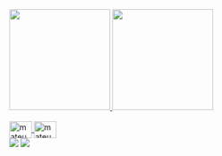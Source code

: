 <div>
  <a href="https://github.com/JoaoMateu">
  <img height="180em" src="https://github-readme-stats.vercel.app/api?username=marcus-valmeida&show_icons=true&theme=dracula&include_all_commits=true&count_private=true"/>
  <img height="180em" src="https://github-readme-stats.vercel.app/api/top-langs/?username=JoaoMateu&layout=compact&langs_count=16&theme=dracula"/>
</div>

<div style="display: inline_block"><br>
  <img align="center" alt="mateus-C++" height="30" width="40" src="https://raw.githubusercontent.com/devicons/devicon/master/icons/cplusplus/cplusplus-original .svg">
  <img align="center" alt="mateus-PYTHON" height="30" width="40" src="https://raw.githubusercontent.com/devicons/devicon/master/icons/python/python-original .svg">
</div>

<div>
  <a href="https://www.linkedin.com/in/joao-mateus-felinto-093aa7214/" target="_blank"><img src="https://img.shields.io/badge/LinkedIn-0077B5? style=for-the-badge&logo=linkedin&logoColor=white" target="_blank"></a>
  <a href="mailto:joao.felinto@ee.ufcg.edu.br" target="_blank"><img src="https://img.shields.io/badge/Gmail-D14836?style=for-the-badge&logo=gmail&logoColor= branco" target="_blank"></a>
